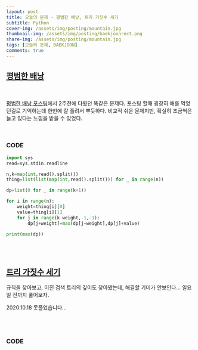 ```yaml
---
layout: post
title: 오늘의 문제 - 평범한 배낭, 트리 가짓수 세기
subtitle: Python
cover-img: /assets/img/posting/mountain.jpg
thumbnail-img: /assets/img/posting/baekjoonrect.png
share-img: /assets/img/posting/mountain.jpg
tags: [오늘의 문제, BAEKJOON]
comments: true
---
```


## [평범한 배낭](https://www.acmicpc.net/problem/12865)

<br>

[평범한 배낭 포스팅](https://youseop.github.io/2020-09-30-BAEKJOON-DP.2-knapsack/)에서 2주전에 다뤘던 똑같은 문제다. 포스팅 할때 굉장히 애를 먹었던걸로 기억하는데 한번에 잘 풀려서 뿌듯하다. 비교적 쉬운 문제지만, 확실히 조금씩은 늘고 있다는 느낌을 받을 수 있었다.

<br>

### CODE

```python
import sys
read=sys.stdin.readline

n,k=map(int,read().split())
thing=list(list(map(int,read().split())) for _ in range(n))

dp=list(0 for _ in range(k+1))

for i in range(n):
    weight=thing[i][0]
    value=thing[i][1]
    for j in range(k-weight,-1,-1):
        dp[j+weight]=max(dp[j+weight],dp[j]+value)

print(max(dp))
```

<br>
<br>

## [트리 가짓수 세기](https://www.acmicpc.net/problem/20054)

규칙을 찾아보고, 이진 검색 트리의 깊이도 찾아봤는데, 해결할 기미가 안보인다...
일요일 전까지 풀어보자.

2020.10.18 못풀었습니다...

<br>
<br>

### CODE

```python

```

<br>
